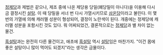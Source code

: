 [정제당](%EC%A0%95%EC%A0%9C%EB%8B%B9.md)과 제법은 같으나, 제조 중에 나온 제당용 당밀(폐당밀이 아니다)을
이용해 다시금 결정시킨 [설탕](%EC%84%A4%ED%83%95.md). 이 때 당밀을 서너 번 다시 가열시키므로
[삼온당](%EC%82%BC%EC%98%A8%EB%8B%B9.md)이라고 불린다. 이 몇 번의 가열에 의해 캐러멜 성분이 형성되어,
결정이 노란색이 된다. 개중에는 정제당에 캐러멜 성분을 포함시킨 것도 있다. 뭐 어찌되었건, 결론적으로는
[정제당](%EC%A0%95%EC%A0%9C%EB%8B%B9.md)과 별 차이 없는 물건.

[흑설탕](%ED%9D%91%EC%84%A4%ED%83%95.md)과는 완전히 다른 물건이고, 애초에
[흑설탕](%ED%9D%91%EC%84%A4%ED%83%95.md) 역시 [설탕](%EC%84%A4%ED%83%95.md)임은
마찬가지. "이건 몸에 좋은 설탕이니 많이 먹어도 되겠지"라는 생각은 금물이다.

